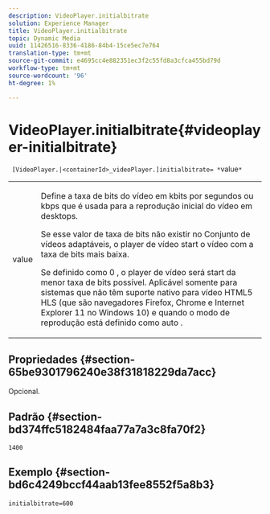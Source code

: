 ```yaml
---
description: VideoPlayer.initialbitrate
solution: Experience Manager
title: VideoPlayer.initialbitrate
topic: Dynamic Media
uuid: 11426516-8336-4186-84b4-15ce5ec7e764
translation-type: tm+mt
source-git-commit: e4695cc4e882351ec3f2c55fd8a3cfca455bd79d
workflow-type: tm+mt
source-wordcount: '96'
ht-degree: 1%

---
```



# VideoPlayer.initialbitrate{#videoplayer-initialbitrate}

` [VideoPlayer.|<containerId>_videoPlayer.]initialbitrate= *`value`*`

<table id="table_6B56976AEADA440A9A6BC9C4F65D4ADA"> 
 <tbody> 
  <tr> 
   <td colname="col1"> <p> <span class="codeph"> <span class="varname"> value  </span> </span> </p> </td> 
   <td colname="col2"> <p>Define a taxa de bits do vídeo em kbits por segundos ou kbps que é usada para a reprodução inicial do vídeo em desktops. </p> <p>Se esse valor de taxa de bits não existir no Conjunto de vídeos adaptáveis, o player de vídeo start o vídeo com a taxa de bits mais baixa. </p> <p>Se definido como <span class="codeph"> 0 </span>, o player de vídeo será start da menor taxa de bits possível. Aplicável somente para sistemas que não têm suporte nativo para vídeo HTML5 HLS (que são navegadores Firefox, Chrome e Internet Explorer 11 no Windows 10) e quando o modo de reprodução está definido como <span class="codeph"> auto </span>. </p> </td> 
  </tr> 
 </tbody> 
</table>

## Propriedades {#section-65be9301796240e38f31818229da7acc}

Opcional.

## Padrão {#section-bd374ffc5182484faa77a7a3c8fa70f2}

`1400`

## Exemplo {#section-bd6c4249bccf44aab13fee8552f5a8b3}

`initialbitrate=600`
